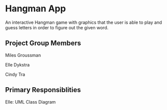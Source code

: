 # Hangman App
An interactive Hangman game with graphics that the user is able to play and guess letters in order to figure out the given word.

## Project Group Members
Miles Groussman

Elle Dykstra

Cindy Tra

## Primary Responsiblities 
Elle: UML Class Diagram 
